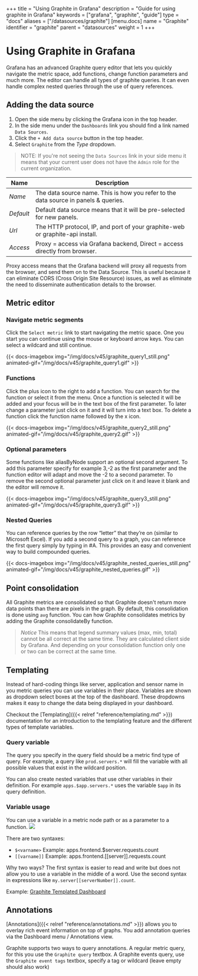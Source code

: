 +++
title = "Using Graphite in Grafana"
description = "Guide for using graphite in Grafana"
keywords = ["grafana", "graphite", "guide"]
type = "docs"
aliases = ["/datasources/graphite"]
[menu.docs]
name = "Graphite"
identifier = "graphite"
parent = "datasources"
weight = 1
+++

# Using Graphite in Grafana

Grafana has an advanced Graphite query editor that lets you quickly navigate the metric space, add functions,
change function parameters and much more. The editor can handle all types of graphite queries. It can even handle complex nested
queries through the use of query references.

## Adding the data source

1. Open the side menu by clicking the Grafana icon in the top header.
2. In the side menu under the `Dashboards` link you should find a link named `Data Sources`.
3. Click the `+ Add data source` button in the top header.
4. Select `Graphite` from the *Type* dropdown.

> NOTE: If you're not seeing the `Data Sources` link in your side menu it means that your current user does not have the `Admin` role for the current organization.

Name | Description
------------ | -------------
*Name* | The data source name. This is how you refer to the data source in panels & queries.
*Default* | Default data source means that it will be pre-selected for new panels.
*Url* | The HTTP protocol, IP, and port of your graphite-web or graphite-api install.
*Access* | Proxy = access via Grafana backend, Direct = access directly from browser.

Proxy access means that the Grafana backend will proxy all requests from the browser, and send them on to the Data Source. This is useful because it can eliminate CORS (Cross Origin Site Resource) issues, as well as eliminate the need to disseminate authentication details to the browser.

## Metric editor

### Navigate metric segments
Click the ``Select metric`` link to start navigating the metric space. One you start you can continue using the mouse
or keyboard arrow keys. You can select a wildcard and still continue.

{{< docs-imagebox img="/img/docs/v45/graphite_query1_still.png"
                  animated-gif="/img/docs/v45/graphite_query1.gif" >}}


### Functions

Click the plus icon to the right to add a function. You can search for the function or select it from the menu. Once
a function is selected it will be added and your focus will be in the text box of the first parameter. To later change
a parameter just click on it and it will turn into a text box. To delete a function click the function name followed
by the x icon.

{{< docs-imagebox img="/img/docs/v45/graphite_query2_still.png"
                  animated-gif="/img/docs/v45/graphite_query2.gif" >}}


### Optional parameters

Some functions like aliasByNode support an optional second argument. To add this parameter specify for example 3,-2 as the first parameter and the function editor will adapt and move the -2 to a second parameter. To remove the second optional parameter just click on it and leave it blank and the editor will remove it.

{{< docs-imagebox img="/img/docs/v45/graphite_query3_still.png"
                  animated-gif="/img/docs/v45/graphite_query3.gif" >}}


### Nested Queries

You can reference queries by the row “letter” that they’re on (similar to  Microsoft Excel). If you add a second query to a graph, you can reference the first query simply by typing in #A. This provides an easy and convenient way to build compounded queries.

{{< docs-imagebox img="/img/docs/v45/graphite_nested_queries_still.png"
                  animated-gif="/img/docs/v45/graphite_nested_queries.gif" >}}


## Point consolidation

All Graphite metrics are consolidated so that Graphite doesn't return more data points than there are pixels in the graph. By default,
this consolidation is done using `avg` function. You can how Graphite consolidates metrics by adding the Graphite consolidateBy function.

> *Notice* This means that legend summary values (max, min, total) cannot be all correct at the same time. They are calculated
> client side by Grafana. And depending on your consolidation function only one or two can be correct at the same time.

## Templating

Instead of hard-coding things like server, application and sensor name in you metric queries you can use variables in their place.
Variables are shown as dropdown select boxes at the top of the dashboard. These dropdowns makes it easy to change the data
being displayed in your dashboard.

Checkout the [Templating]({{< relref "reference/templating.md" >}}) documentation for an introduction to the templating feature and the different
types of template variables.

### Query variable

The query you specify in the query field should be a metric find type of query. For example, a query like `prod.servers.*` will fill the
variable with all possible values that exist in the wildcard position.

You can also create nested variables that use other variables in their definition. For example
`apps.$app.servers.*` uses the variable `$app` in its query definition.

### Variable usage

You can use a variable in a metric node path or as a parameter to a function.
![](/img/docs/v2/templated_variable_parameter.png)

There are two syntaxes:

- `$<varname>`  Example: apps.frontend.$server.requests.count
- `[[varname]]` Example: apps.frontend.[[server]].requests.count

Why two ways? The first syntax is easier to read and write but does not allow you to use a variable in the middle of a word. Use
the second syntax in expressions like  `my.server[[serverNumber]].count`.

Example:
[Graphite Templated Dashboard](http://play.sensores.gruposomel.com/dashboard/db/graphite-templated-nested)

## Annotations

[Annotations]({{< relref "reference/annotations.md" >}}) allows you to overlay rich event information on top of graphs. You add annotation
queries via the Dashboard menu / Annotations view.

Graphite supports two ways to query annotations. A regular metric query, for this you use the `Graphite query` textbox. A Graphite events query, use the `Graphite event tags` textbox,
specify a tag or wildcard (leave empty should also work)
